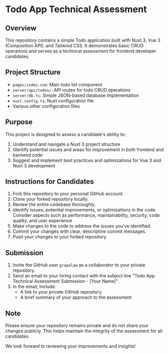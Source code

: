 # Todo App Technical Assessment

## Overview

This repository contains a simple Todo application built with Nuxt 3, Vue 3 (Composition API), and Tailwind CSS. It demonstrates basic CRUD operations and serves as a technical assessment for frontend developer candidates.

## Project Structure

- `pages/index.vue`: Main todo list component
- `server/api/todos/`: API routes for todo CRUD operations
- `server/db.ts`: Simple JSON-based database implementation
- `nuxt.config.ts`: Nuxt configuration file
- Various other configuration files

## Purpose

This project is designed to assess a candidate's ability to:

1. Understand and navigate a Nuxt 3 project structure
2. Identify potential issues and areas for improvement in both frontend and backend code
3. Suggest and implement best practices and optimizations for Vue 3 and Nuxt 3 development

## Instructions for Candidates

1. Fork this repository to your personal GitHub account.
2. Clone your forked repository locally.
3. Review the entire codebase thoroughly.
4. Identify issues, potential improvements, or optimizations in the code. Consider aspects such as performance, maintainability, security, code quality, and user experience
5. Make changes to the code to address the issues you've identified.
6. Commit your changes with clear, descriptive commit messages.
7. Push your changes to your forked repository.

## Submission

1. Invite the GitHub user `grapelaw` as a collaborator to your private repository.
2. Send an email to your hiring contact with the subject line "Todo App Technical Assessment Submission - [Your Name]".
3. In the email, include:
   - A link to your private GitHub repository
   - A brief summary of your approach to the assessment

## Note

Please ensure your repository remains private and do not share your changes publicly. This helps maintain the integrity of the assessment for all candidates.

We look forward to reviewing your improvements and insights!